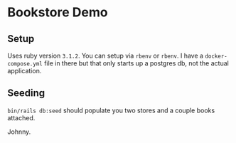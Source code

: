 # Bookstore Demo

## Setup

Uses ruby version `3.1.2`. You can setup via `rbenv` or `rbenv`. I have a `docker-compose.yml` file in there but that only starts up a postgres db,
not the actual application. 

## Seeding

`bin/rails db:seed` should populate you two stores and a couple books attached.

Johnny.
